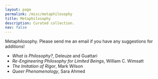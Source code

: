 ```yaml
---
layout: page
permalink: /misc/metaphilosophy
title: Metaphilosophy
description: Curated collection.
nav: false
---
```


Metaphilosophy.
Please send me an email if you have any suggestions for additions!


- *What is Philosophy?*, Deleuze and Guattari
- *Re-Engineering Philosophy for Limited Beings*, William C. Wimsatt
- *The Imitation of Rigor*, Mark Wilson
- *Queer Phenomenology*, Sara Ahmed